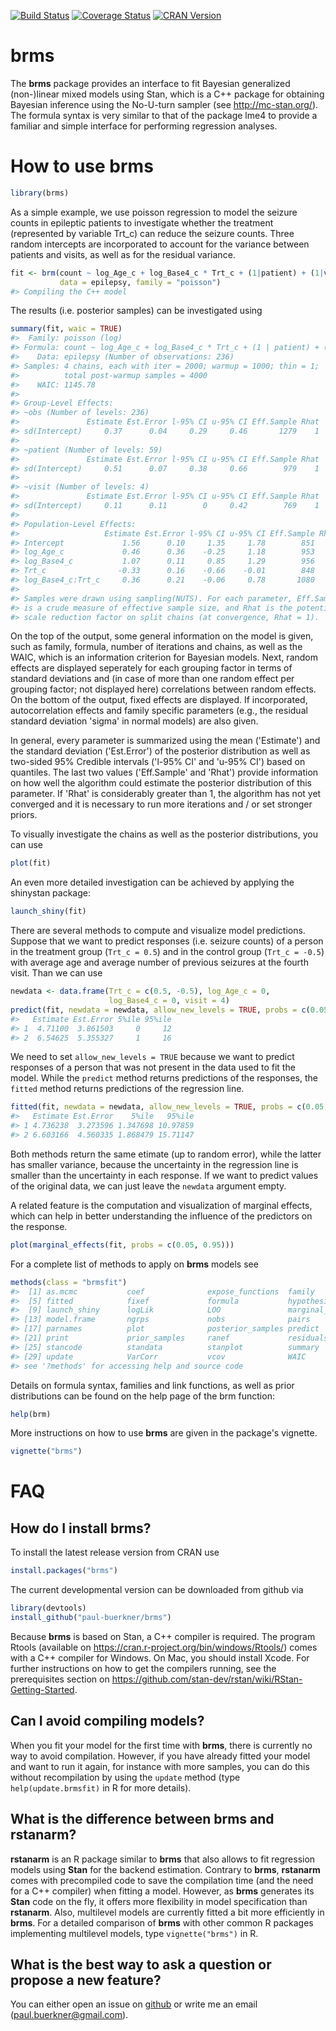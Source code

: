 <!-- README.md is generated from README.Rmd. Please edit that file -->
[![Build Status](https://travis-ci.org/paul-buerkner/brms.svg?branch=master)](https://travis-ci.org/paul-buerkner/brms) [![Coverage Status](https://codecov.io/github/paul-buerkner/brms/coverage.svg?branch=master)](https://codecov.io/github/paul-buerkner/brms?branch=master) [![CRAN Version](http://www.r-pkg.org/badges/version/brms)](http://cran.r-project.org/package=brms)

brms
====

The <b>brms</b> package provides an interface to fit Bayesian generalized (non-)linear mixed models using Stan, which is a C++ package for obtaining Bayesian inference using the No-U-turn sampler (see <http://mc-stan.org/>). The formula syntax is very similar to that of the package lme4 to provide a familiar and simple interface for performing regression analyses.

<!--

-->
How to use brms
===============

``` r
library(brms)
```

As a simple example, we use poisson regression to model the seizure counts in epileptic patients to investigate whether the treatment (represented by variable Trt\_c) can reduce the seizure counts. Three random intercepts are incorporated to account for the variance between patients and visits, as well as for the residual variance.

``` r
fit <- brm(count ~ log_Age_c + log_Base4_c * Trt_c + (1|patient) + (1|visit) + (1|obs), 
           data = epilepsy, family = "poisson")
#> Compiling the C++ model
```

The results (i.e. posterior samples) can be investigated using

``` r
summary(fit, waic = TRUE) 
#>  Family: poisson (log) 
#> Formula: count ~ log_Age_c + log_Base4_c * Trt_c + (1 | patient) + (1 | visit) + (1 | obs) 
#>    Data: epilepsy (Number of observations: 236) 
#> Samples: 4 chains, each with iter = 2000; warmup = 1000; thin = 1; 
#>          total post-warmup samples = 4000
#>    WAIC: 1145.78
#>  
#> Group-Level Effects: 
#> ~obs (Number of levels: 236) 
#>               Estimate Est.Error l-95% CI u-95% CI Eff.Sample Rhat
#> sd(Intercept)     0.37      0.04     0.29     0.46       1279    1
#> 
#> ~patient (Number of levels: 59) 
#>               Estimate Est.Error l-95% CI u-95% CI Eff.Sample Rhat
#> sd(Intercept)     0.51      0.07     0.38     0.66        979    1
#> 
#> ~visit (Number of levels: 4) 
#>               Estimate Est.Error l-95% CI u-95% CI Eff.Sample Rhat
#> sd(Intercept)     0.11      0.11        0     0.42        769    1
#> 
#> Population-Level Effects: 
#>                   Estimate Est.Error l-95% CI u-95% CI Eff.Sample Rhat
#> Intercept             1.56      0.10     1.35     1.78        851    1
#> log_Age_c             0.46      0.36    -0.25     1.18        953    1
#> log_Base4_c           1.07      0.11     0.85     1.29        956    1
#> Trt_c                -0.33      0.16    -0.66    -0.01        848    1
#> log_Base4_c:Trt_c     0.36      0.21    -0.06     0.78       1080    1
#> 
#> Samples were drawn using sampling(NUTS). For each parameter, Eff.Sample 
#> is a crude measure of effective sample size, and Rhat is the potential 
#> scale reduction factor on split chains (at convergence, Rhat = 1).
```

On the top of the output, some general information on the model is given, such as family, formula, number of iterations and chains, as well as the WAIC, which is an information criterion for Bayesian models. Next, random effects are displayed seperately for each grouping factor in terms of standard deviations and (in case of more than one random effect per grouping factor; not displayed here) correlations between random effects. On the bottom of the output, fixed effects are displayed. If incorporated, autocorrelation effects and family specific parameters (e.g., the residual standard deviation 'sigma' in normal models) are also given.

In general, every parameter is summarized using the mean ('Estimate') and the standard deviation ('Est.Error') of the posterior distribution as well as two-sided 95% Credible intervals ('l-95% CI' and 'u-95% CI') based on quantiles. The last two values ('Eff.Sample' and 'Rhat') provide information on how well the algorithm could estimate the posterior distribution of this parameter. If 'Rhat' is considerably greater than 1, the algorithm has not yet converged and it is necessary to run more iterations and / or set stronger priors.

To visually investigate the chains as well as the posterior distributions, you can use

``` r
plot(fit) 
```

An even more detailed investigation can be achieved by applying the shinystan package:

``` r
launch_shiny(fit) 
```

There are several methods to compute and visualize model predictions. Suppose that we want to predict responses (i.e. seizure counts) of a person in the treatment group (`Trt_c = 0.5`) and in the control group (`Trt_c = -0.5`) with average age and average number of previous seizures at the fourth visit. Than we can use

``` r
newdata <- data.frame(Trt_c = c(0.5, -0.5), log_Age_c = 0, 
                      log_Base4_c = 0, visit = 4)
predict(fit, newdata = newdata, allow_new_levels = TRUE, probs = c(0.05, 0.95))
#>   Estimate Est.Error 5%ile 95%ile
#> 1  4.71100  3.861503     0     12
#> 2  6.54625  5.355327     1     16
```

We need to set `allow_new_levels = TRUE` because we want to predict responses of a person that was not present in the data used to fit the model. While the `predict` method returns predictions of the responses, the `fitted` method returns predictions of the regression line.

``` r
fitted(fit, newdata = newdata, allow_new_levels = TRUE, probs = c(0.05, 0.95))
#>   Estimate Est.Error    5%ile   95%ile
#> 1 4.736238  3.273596 1.347698 10.97859
#> 2 6.603166  4.560335 1.868479 15.71147
```

Both methods return the same etimate (up to random error), while the latter has smaller variance, because the uncertainty in the regression line is smaller than the uncertainty in each response. If we want to predict values of the original data, we can just leave the `newdata` argument empty.

A related feature is the computation and visualization of marginal effects, which can help in better understanding the influence of the predictors on the response.

``` r
plot(marginal_effects(fit, probs = c(0.05, 0.95)))
```

For a complete list of methods to apply on <b>brms</b> models see

``` r
methods(class = "brmsfit") 
#>  [1] as.mcmc           coef              expose_functions  family           
#>  [5] fitted            fixef             formula           hypothesis       
#>  [9] launch_shiny      logLik            LOO               marginal_effects 
#> [13] model.frame       ngrps             nobs              pairs            
#> [17] parnames          plot              posterior_samples predict          
#> [21] print             prior_samples     ranef             residuals        
#> [25] stancode          standata          stanplot          summary          
#> [29] update            VarCorr           vcov              WAIC             
#> see '?methods' for accessing help and source code
```

Details on formula syntax, families and link functions, as well as prior distributions can be found on the help page of the brm function:

``` r
help(brm) 
```

More instructions on how to use <b>brms</b> are given in the package's vignette.

``` r
vignette("brms") 
```

FAQ
===

How do I install brms?
----------------------

To install the latest release version from CRAN use

``` r
install.packages("brms")
```

The current developmental version can be downloaded from github via

``` r
library(devtools)
install_github("paul-buerkner/brms")
```

Because <b>brms</b> is based on Stan, a C++ compiler is required. The program Rtools (available on <https://cran.r-project.org/bin/windows/Rtools/>) comes with a C++ compiler for Windows. On Mac, you should install Xcode. For further instructions on how to get the compilers running, see the prerequisites section on <https://github.com/stan-dev/rstan/wiki/RStan-Getting-Started>.

Can I avoid compiling models?
-----------------------------

When you fit your model for the first time with <b>brms</b>, there is currently no way to avoid compilation. However, if you have already fitted your model and want to run it again, for instance with more samples, you can do this without recompilation by using the `update` method (type `help(update.brmsfit)` in R for more details).

What is the difference between brms and rstanarm?
-------------------------------------------------

<b>rstanarm</b> is an R package similar to <b>brms</b> that also allows to fit regression models using <b>Stan</b> for the backend estimation. Contrary to <b>brms</b>, <b>rstanarm</b> comes with precompiled code to save the compilation time (and the need for a C++ compiler) when fitting a model. However, as <b>brms</b> generates its <b>Stan</b> code on the fly, it offers more flexibility in model specification than <b>rstanarm</b>. Also, multilevel models are currently fitted a bit more efficiently in <b>brms</b>. For a detailed comparison of <b>brms</b> with other common R packages implementing multilevel models, type `vignette("brms")` in R.

What is the best way to ask a question or propose a new feature?
----------------------------------------------------------------

You can either open an issue on [github](https://github.com/paul-buerkner/brms) or write me an email (<paul.buerkner@gmail.com>).
